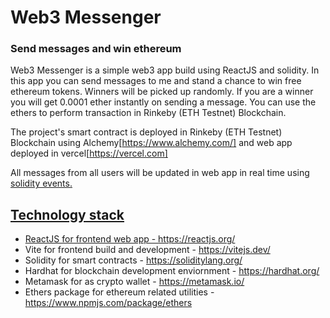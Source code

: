 # Web3 Messenger
###  Send messages and win ethereum

Web3 Messenger is a simple web3 app build using ReactJS and solidity. In this app you can send messages to me and stand a chance to win free ethereum tokens. 
Winners will be picked up randomly. If you are a winner you will get 0.0001 ether instantly on sending a message. You can use the ethers to perform transaction in Rinkeby (ETH Testnet) Blockchain.    

The project's smart contract is deployed in Rinkeby (ETH Testnet) Blockchain using Alchemy[https://www.alchemy.com/] and web app deployed in vercel[https://vercel.com]

All messages from all users will be updated in web app in real time using <a href="https://docs.soliditylang.org/en/v0.4.21/contracts.html#events">solidity events.

  
## Technology stack
- ReactJS for frontend web app - https://reactjs.org/
- Vite for frontend build and development - https://vitejs.dev/
- Solidity for smart contracts - https://soliditylang.org/
- Hardhat for blockchain development enviornment - https://hardhat.org/
- Metamask for as crypto wallet - https://metamask.io/
- Ethers package for ethereum related utilities -  https://www.npmjs.com/package/ethers
